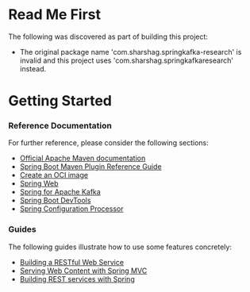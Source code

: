 # Read Me First
The following was discovered as part of building this project:

* The original package name 'com.sharshag.springkafka-research' is invalid and this project uses 'com.sharshag.springkafkaresearch' instead.

# Getting Started

### Reference Documentation
For further reference, please consider the following sections:

* [Official Apache Maven documentation](https://maven.apache.org/guides/index.html)
* [Spring Boot Maven Plugin Reference Guide](https://docs.spring.io/spring-boot/docs/3.1.11/maven-plugin/reference/html/)
* [Create an OCI image](https://docs.spring.io/spring-boot/docs/3.1.11/maven-plugin/reference/html/#build-image)
* [Spring Web](https://docs.spring.io/spring-boot/docs/3.1.11/reference/htmlsingle/index.html#web)
* [Spring for Apache Kafka](https://docs.spring.io/spring-boot/docs/3.1.11/reference/htmlsingle/index.html#messaging.kafka)
* [Spring Boot DevTools](https://docs.spring.io/spring-boot/docs/3.1.11/reference/htmlsingle/index.html#using.devtools)
* [Spring Configuration Processor](https://docs.spring.io/spring-boot/docs/3.1.11/reference/htmlsingle/index.html#appendix.configuration-metadata.annotation-processor)

### Guides
The following guides illustrate how to use some features concretely:

* [Building a RESTful Web Service](https://spring.io/guides/gs/rest-service/)
* [Serving Web Content with Spring MVC](https://spring.io/guides/gs/serving-web-content/)
* [Building REST services with Spring](https://spring.io/guides/tutorials/rest/)

